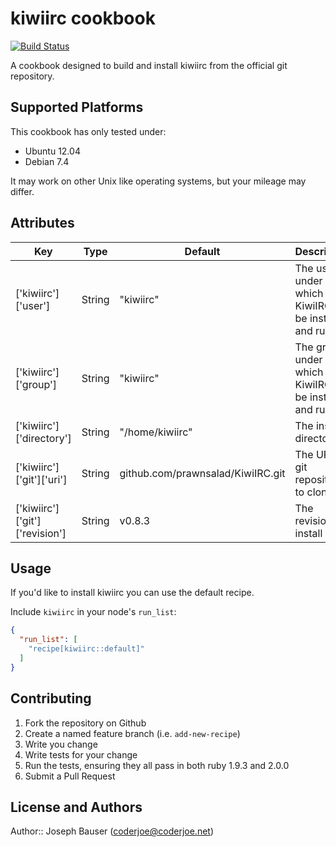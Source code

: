 # kiwiirc cookbook

[![Build Status](https://travis-ci.org/coderjoe/chef-kiwiirc.svg?branch=master)](https://travis-ci.org/coderjoe/chef-kiwiirc)

A cookbook designed to build and install kiwiirc from the official git repository.

## Supported Platforms

This cookbook has only tested under:
 - Ubuntu 12.04
 - Debian 7.4

It may work on other Unix like operating systems, but your mileage may differ.

## Attributes

| Key                             | Type    | Default                           | Description                                               |
|---------------------------------|---------|-----------------------------------|-----------------------------------------------------------|
| ['kiwiirc']['user']             | String  | "kiwiirc"                         | The user under which KiwiIRC will be installed and run    |
| ['kiwiirc']['group']            | String  | "kiwiirc"                         | The group under which KiwiIRC will be installed and run   |
| ['kiwiirc']['directory']        | String  | "/home/kiwiirc"                   | The install directory                                     |
| ['kiwiirc']['git']['uri']       | String  | github.com/prawnsalad/KiwiIRC.git | The URI to git repository to clone                        |
| ['kiwiirc']['git']['revision']  | String  | v0.8.3                            | The revision to install                                   |

## Usage

If you'd like to install kiwiirc you can use the default recipe.

Include `kiwiirc` in your node's `run_list`:

```json
{
  "run_list": [
    "recipe[kiwiirc::default]"
  ]
}
```

## Contributing

1. Fork the repository on Github
2. Create a named feature branch (i.e. `add-new-recipe`)
3. Write you change
4. Write tests for your change
5. Run the tests, ensuring they all pass in both ruby 1.9.3 and 2.0.0
6. Submit a Pull Request

## License and Authors

Author:: Joseph Bauser (coderjoe@coderjoe.net)
